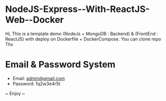 # NodeJS-Express--With-ReactJS-Web--Docker

Hi, This is a template demo (NodeJs + MongoDB : Backend) & (FrontEnd : ReactJS) with deploy on Dockerfile + DockerCompose. 
You can clone repo Thx  

# Email & Password System
- Email: admin@gmail.com
- Password: 1q2w3e4r5t

~ Enjoy ~
